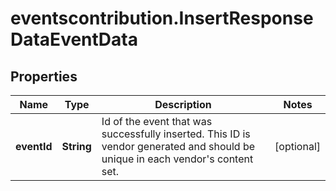 # eventscontribution.InsertResponseDataEventData

## Properties

Name | Type | Description | Notes
------------ | ------------- | ------------- | -------------
**eventId** | **String** | Id of the event that was successfully inserted. This ID is vendor generated and should be unique in each vendor&#39;s content set. | [optional] 


